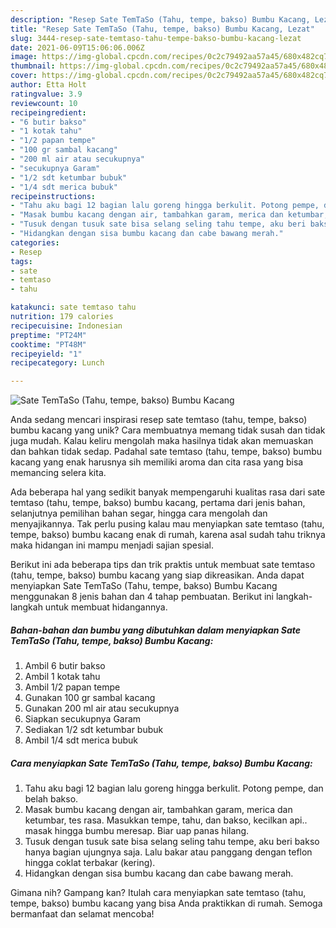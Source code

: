 ```yaml
---
description: "Resep Sate TemTaSo (Tahu, tempe, bakso) Bumbu Kacang, Lezat"
title: "Resep Sate TemTaSo (Tahu, tempe, bakso) Bumbu Kacang, Lezat"
slug: 3444-resep-sate-temtaso-tahu-tempe-bakso-bumbu-kacang-lezat
date: 2021-06-09T15:06:06.006Z
image: https://img-global.cpcdn.com/recipes/0c2c79492aa57a45/680x482cq70/sate-temtaso-tahu-tempe-bakso-bumbu-kacang-foto-resep-utama.jpg
thumbnail: https://img-global.cpcdn.com/recipes/0c2c79492aa57a45/680x482cq70/sate-temtaso-tahu-tempe-bakso-bumbu-kacang-foto-resep-utama.jpg
cover: https://img-global.cpcdn.com/recipes/0c2c79492aa57a45/680x482cq70/sate-temtaso-tahu-tempe-bakso-bumbu-kacang-foto-resep-utama.jpg
author: Etta Holt
ratingvalue: 3.9
reviewcount: 10
recipeingredient:
- "6 butir bakso"
- "1 kotak tahu"
- "1/2 papan tempe"
- "100 gr sambal kacang"
- "200 ml air atau secukupnya"
- "secukupnya Garam"
- "1/2 sdt ketumbar bubuk"
- "1/4 sdt merica bubuk"
recipeinstructions:
- "Tahu aku bagi 12 bagian lalu goreng hingga berkulit. Potong pempe, dan belah bakso."
- "Masak bumbu kacang dengan air, tambahkan garam, merica dan ketumbar, tes rasa. Masukkan tempe, tahu, dan bakso, kecilkan api.. masak hingga bumbu meresap. Biar uap panas hilang."
- "Tusuk dengan tusuk sate bisa selang seling tahu tempe, aku beri bakso hanya bagian ujungnya saja. Lalu bakar atau panggang dengan teflon hingga coklat terbakar (kering)."
- "Hidangkan dengan sisa bumbu kacang dan cabe bawang merah."
categories:
- Resep
tags:
- sate
- temtaso
- tahu

katakunci: sate temtaso tahu 
nutrition: 179 calories
recipecuisine: Indonesian
preptime: "PT24M"
cooktime: "PT48M"
recipeyield: "1"
recipecategory: Lunch

---
```



![Sate TemTaSo (Tahu, tempe, bakso) Bumbu Kacang](https://img-global.cpcdn.com/recipes/0c2c79492aa57a45/680x482cq70/sate-temtaso-tahu-tempe-bakso-bumbu-kacang-foto-resep-utama.jpg)

Anda sedang mencari inspirasi resep sate temtaso (tahu, tempe, bakso) bumbu kacang yang unik? Cara membuatnya memang tidak susah dan tidak juga mudah. Kalau keliru mengolah maka hasilnya tidak akan memuaskan dan bahkan tidak sedap. Padahal sate temtaso (tahu, tempe, bakso) bumbu kacang yang enak harusnya sih memiliki aroma dan cita rasa yang bisa memancing selera kita.

Ada beberapa hal yang sedikit banyak mempengaruhi kualitas rasa dari sate temtaso (tahu, tempe, bakso) bumbu kacang, pertama dari jenis bahan, selanjutnya pemilihan bahan segar, hingga cara mengolah dan menyajikannya. Tak perlu pusing kalau mau menyiapkan sate temtaso (tahu, tempe, bakso) bumbu kacang enak di rumah, karena asal sudah tahu triknya maka hidangan ini mampu menjadi sajian spesial.




Berikut ini ada beberapa tips dan trik praktis untuk membuat sate temtaso (tahu, tempe, bakso) bumbu kacang yang siap dikreasikan. Anda dapat menyiapkan Sate TemTaSo (Tahu, tempe, bakso) Bumbu Kacang menggunakan 8 jenis bahan dan 4 tahap pembuatan. Berikut ini langkah-langkah untuk membuat hidangannya.

<!--inarticleads1-->

##### Bahan-bahan dan bumbu yang dibutuhkan dalam menyiapkan Sate TemTaSo (Tahu, tempe, bakso) Bumbu Kacang:

1. Ambil 6 butir bakso
1. Ambil 1 kotak tahu
1. Ambil 1/2 papan tempe
1. Gunakan 100 gr sambal kacang
1. Gunakan 200 ml air atau secukupnya
1. Siapkan secukupnya Garam
1. Sediakan 1/2 sdt ketumbar bubuk
1. Ambil 1/4 sdt merica bubuk




<!--inarticleads2-->

##### Cara menyiapkan Sate TemTaSo (Tahu, tempe, bakso) Bumbu Kacang:

1. Tahu aku bagi 12 bagian lalu goreng hingga berkulit. Potong pempe, dan belah bakso.
1. Masak bumbu kacang dengan air, tambahkan garam, merica dan ketumbar, tes rasa. Masukkan tempe, tahu, dan bakso, kecilkan api.. masak hingga bumbu meresap. Biar uap panas hilang.
1. Tusuk dengan tusuk sate bisa selang seling tahu tempe, aku beri bakso hanya bagian ujungnya saja. Lalu bakar atau panggang dengan teflon hingga coklat terbakar (kering).
1. Hidangkan dengan sisa bumbu kacang dan cabe bawang merah.




Gimana nih? Gampang kan? Itulah cara menyiapkan sate temtaso (tahu, tempe, bakso) bumbu kacang yang bisa Anda praktikkan di rumah. Semoga bermanfaat dan selamat mencoba!
